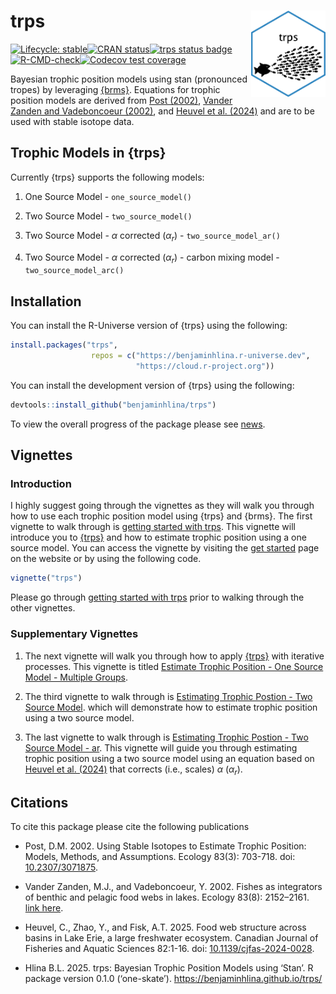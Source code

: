 
<!-- README.md is generated from README.Rmd. Please edit that file -->

# trps <a href="https://benjaminhlina.github.io/trps/"><img src="man/figures/logo.png" align="right" height="138" alt="trps website" /></a>

<!-- badges: start -->

[![Lifecycle:
stable](https://img.shields.io/badge/lifecycle-stable-brightgreen.svg)](https://lifecycle.r-lib.org/articles/stages.html#stable)[![CRAN
status](https://www.r-pkg.org/badges/version/trps)](https://CRAN.R-project.org/package=trps)[![trps
status
badge](https://benjaminhlina.r-universe.dev/trps/badges/version)](https://benjaminhlina.r-universe.dev/trps)[![R-CMD-check](https://github.com/benjaminhlina/trps/actions/workflows/R-CMD-check.yaml/badge.svg)](https://github.com/benjaminhlina/trps/actions/workflows/R-CMD-check.yaml)[![Codecov
test
coverage](https://codecov.io/gh/benjaminhlina/trps/graph/badge.svg)](https://app.codecov.io/gh/benjaminhlina/trps)

<!-- badges: end -->

Bayesian trophic position models using stan (pronounced tropes) by
leveraging [{brms}](https://paulbuerkner.com/brms/). Equations for
trophic position models are derived from [Post
(2002)](https://esajournals.onlinelibrary.wiley.com/doi/abs/10.1890/0012-9658%282002%29083%5B0703%3AUSITET%5D2.0.CO%3B2),
[Vander Zanden and Vadeboncoeur
(2002)](https://esajournals.onlinelibrary.wiley.com/doi/full/10.1890/0012-9658%282002%29083%5B2152%3AFAIOBA%5D2.0.CO%3B2),
and [Heuvel et al. (2024)](https://doi.org/10.1139/cjfas-2024-0028) and
are to be used with stable isotope data.

## Trophic Models in {trps}

Currently {trps} supports the following models:

1)  One Source Model - `one_source_model()`

2)  Two Source Model - `two_source_model()`

3)  Two Source Model - $\alpha$ corrected ($\alpha_r$) -
    `two_source_model_ar()`

4)  Two Source Model - $\alpha$ corrected ($\alpha_r$) - carbon mixing
    model - `two_source_model_arc()`

## Installation

You can install the R-Universe version of {trps} using the following:

``` r
install.packages("trps", 
                  repos = c("https://benjaminhlina.r-universe.dev",
                            "https://cloud.r-project.org"))
```

You can install the development version of {trps} using the following:

``` r
devtools::install_github("benjaminhlina/trps")
```

To view the overall progress of the package please see
[news](https://benjaminhlina.github.io/trps/news/index.html).

## Vignettes

### Introduction

I highly suggest going through the vignettes as they will walk you
through how to use each trophic position model using {trps} and {brms}.
The first vignette to walk through is [getting started with
trps](https://benjaminhlina.github.io/trps/articles/trps.html). This
vignette will introduce you to
[{trps}](https://benjaminhlina.github.io/trps/) and how to estimate
trophic position using a one source model. You can access the vignette
by visiting the [get
started](https://benjaminhlina.github.io/trps/articles/trps.html) page
on the website or by using the following code.

``` r
vignette("trps")
```

Please go through [getting started with
trps](https://benjaminhlina.github.io/trps/articles/trps.html) prior to
walking through the other vignettes.

### Supplementary Vignettes

1.  The next vignette will walk you through how to apply
    [{trps}](https://benjaminhlina.github.io/trps/) with iterative
    processes. This vignette is titled [Estimate Trophic Position - One
    Source Model - Multiple
    Groups](https://benjaminhlina.github.io/trps/articles/estimate_trophic_position_one_source_multiple_groups.html).

2.  The third vignette to walk through is [Estimating Trophic Postion -
    Two Source
    Model](https://benjaminhlina.github.io/trps/articles/estimate_trophic_position_two_source_model.html).
    which will demonstrate how to estimate trophic position using a two
    source model.

3.  The last vignette to walk through is [Estimating Trophic Postion -
    Two Source Model -
    ar](https://benjaminhlina.github.io/trps/articles/estimate_trophic_position_two_source_model_ar.html).
    This vignette will guide you through estimating trophic position
    using a two source model using an equation based on [Heuvel et
    al. (2024)](https://doi.org/10.1139/cjfas-2024-0028) that corrects
    (i.e., scales) $\alpha$ ($\alpha_r$).

## Citations

To cite this package please cite the following publications

- Post, D.M. 2002. Using Stable Isotopes to Estimate Trophic Position:
  Models, Methods, and Assumptions. Ecology 83(3): 703-718. doi:
  [10.2307/3071875](https://esajournals.onlinelibrary.wiley.com/doi/full/10.1890/0012-9658%282002%29083%5B0703%3AUSITET%5D2.0.CO%3B2).

- Vander Zanden, M.J., and Vadeboncoeur, Y. 2002. Fishes as integrators
  of benthic and pelagic food webs in lakes. Ecology 83(8): 2152–2161.
  [link
  here](https://esajournals.onlinelibrary.wiley.com/doi/abs/10.1890/0012-9658(2002)083%5B2152:FAIOBA%5D2.0.CO;2).

- Heuvel, C., Zhao, Y., and Fisk, A.T. 2025. Food web structure across
  basins in Lake Erie, a large freshwater ecosystem. Canadian Journal of
  Fisheries and Aquatic Sciences 82:1-16. doi:
  [10.1139/cjfas-2024-0028](https://doi.org/10.1139/cjfas-2024-0028).

- Hlina B.L. 2025. trps: Bayesian Trophic Position Models using ‘Stan’.
  R package version 0.1.0 (‘one-skate’).
  <https://benjaminhlina.github.io/trps/>
